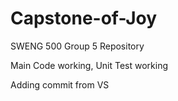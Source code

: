 # Capstone-of-Joy
SWENG 500 Group 5 Repository

Main Code working, Unit Test working

Adding commit from VS
